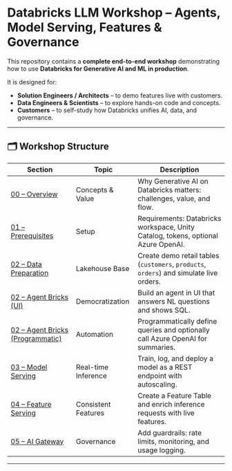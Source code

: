 # Databricks LLM Workshop – Agents, Model Serving, Features & Governance

This repository contains a **complete end-to-end workshop** demonstrating how to use **Databricks for Generative AI and ML in production**.  

It is designed for:
- **Solution Engineers / Architects** – to demo features live with customers.  
- **Data Engineers & Scientists** – to explore hands-on code and concepts.  
- **Customers** – to self-study how Databricks unifies AI, data, and governance.  

---

## 🗂️ Workshop Structure

| Section | Topic | Description |
|---------|-------|-------------|
| [00 – Overview](./00-overview.md) | Concepts & Value | Why Generative AI on Databricks matters: challenges, value, and flow. |
| [01 – Prerequisites](./01-prerequisites.md) | Setup | Requirements: Databricks workspace, Unity Catalog, tokens, optional Azure OpenAI. |
| [02 – Data Preparation](/data_prep/01-create-demo-tables.md) | Lakehouse Base | Create demo retail tables (`customers`, `products`, `orders`) and simulate live orders. |
| [02 – Agent Bricks (UI)](/02-data-agent/01-agent-ui-walkthrough.md) | Democratization | Build an agent in UI that answers NL questions and shows SQL. |
| [02 – Agent Bricks (Programmatic)](/02-data-agent/agent-programmatic-fallback.py) | Automation | Programmatically define queries and optionally call Azure OpenAI for summaries. |
| [03 – Model Serving](/03-model-serving/train-and-log-model.md) | Real-time Inference | Train, log, and deploy a model as a REST endpoint with autoscaling. |
| [04 – Feature Serving](/04-feature-serving/create-features.md) | Consistent Features | Create a Feature Table and enrich inference requests with live features. |
| [05 – AI Gateway](/05-governance/ai-gateway-setup.md) | Governance | Add guardrails: rate limits, monitoring, and usage logging. |

---


